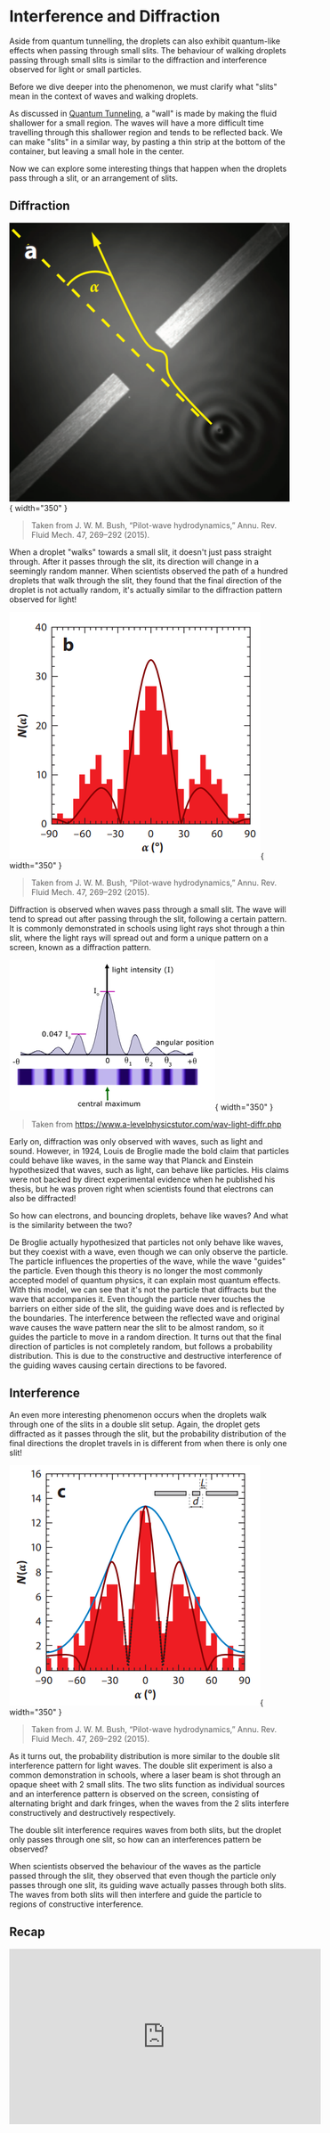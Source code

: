 # Interference and Diffraction
Aside from quantum tunnelling, the droplets can also exhibit quantum-like effects when 
passing through small slits. The behaviour of walking droplets passing through small slits
is similar to the diffraction and interference observed for light or small particles.

Before we dive deeper into the phenomenon, we must clarify what "slits" mean in the 
context of waves and walking droplets. 

As discussed in [Quantum Tunneling](tunneling.md), a "wall" is made by making 
the fluid shallower for a small region. The waves will have a more difficult time travelling
through this shallower region and tends to be reflected back. We can make "slits" in a
similar way, by pasting a thin strip at the bottom of the container, but leaving a small 
hole in the center.

Now we can explore some interesting things that happen when the droplets pass through a
slit, or an arrangement of slits.

## Diffraction

![img.png](img.png){ width="350" }
> Taken from J. W. M. Bush, “Pilot-wave hydrodynamics,” Annu. Rev. Fluid Mech. 47, 269–292 (2015).

When a droplet "walks" towards a small slit, it doesn't just pass straight through.
After it passes through the slit, its direction will change in a seemingly random manner.
When scientists observed the path of a hundred droplets that walk through the slit, they
found that the final direction of the droplet is not actually random, it's actually similar
to the diffraction pattern observed for light!

![img_1.png](img_1.png){ width="350" }
> Taken from J. W. M. Bush, “Pilot-wave hydrodynamics,” Annu. Rev. Fluid Mech. 47, 269–292 (2015).

Diffraction is observed when waves pass through a small slit. The wave will
tend to spread out after passing through the slit, following a certain 
pattern. It is commonly demonstrated in schools using light 
rays shot through a thin slit, where the light rays will spread out
and form a unique pattern on a screen, known as a diffraction pattern.

![img_3.png](img_3.png){ width="350" }
> Taken from https://www.a-levelphysicstutor.com/wav-light-diffr.php

Early on, diffraction was only observed with waves, such as light
and sound. However, in 1924, Louis de Broglie made the bold claim 
that particles could behave like waves, in the same way that Planck 
and Einstein hypothesized that waves, such as light, can behave
like particles. His claims were not backed by direct experimental
evidence when he published his thesis, but he was proven right 
when scientists found that electrons can also be diffracted!

So how can electrons, and bouncing droplets, behave like waves? And what is the similarity
between the two?

De Broglie actually hypothesized that particles not only behave like waves, but they coexist
with a wave, even though we can only observe the particle. The particle influences the 
properties of the wave, while the wave "guides" the particle. Even though this theory is 
no longer the most commonly accepted model of quantum physics, it can explain most
quantum effects. With this model, we can see that it's not the particle that diffracts but
the wave that accompanies it. Even though the particle never touches the barriers on either
side of the slit, the guiding wave does and is reflected by the boundaries. The interference
between the reflected wave and original wave causes the wave pattern near the slit to be almost 
random, so it guides the particle to move in a random direction. It turns out that the final
direction of particles is not completely random, but follows a probability distribution. 
This is due to the constructive and destructive interference of the guiding waves causing
certain directions to be favored.

## Interference

An even more interesting phenomenon occurs when the droplets walk through one of the slits
in a double slit setup. Again, the droplet gets diffracted as it passes through the slit,
but the probability distribution of the final directions the droplet travels in is different
from when there is only one slit!

![img_2.png](img_2.png){ width="350" }
> Taken from J. W. M. Bush, “Pilot-wave hydrodynamics,” Annu. Rev. Fluid Mech. 47, 269–292 (2015).

As it turns out, the probability distribution is more similar to the double slit interference
pattern for light waves. The double slit experiment is also a common demonstration in schools,
where a laser beam is shot through an opaque sheet with 2 small slits. The two slits function
as individual sources and an interference pattern is observed on the screen, consisting of 
alternating bright and dark fringes, when the waves from the 2 slits interfere constructively
and destructively respectively.

The double slit interference requires waves from both slits, but the droplet only passes
through one slit, so how can an interferences pattern be observed?

When scientists observed the behaviour of the waves as the particle passed through the slit,
they observed that even though the particle only passes through one slit, its guiding wave
actually passes through both slits. The waves from both slits will then interfere and guide
the particle to regions of constructive interference.

## Recap

<iframe width="560" height="315" src="https://www.youtube-nocookie.com/embed/sLF7V05pW4A" title="YouTube video player" frameborder="0" allow="accelerometer; autoplay; clipboard-write; encrypted-media; gyroscope; picture-in-picture" allowfullscreen></iframe>
